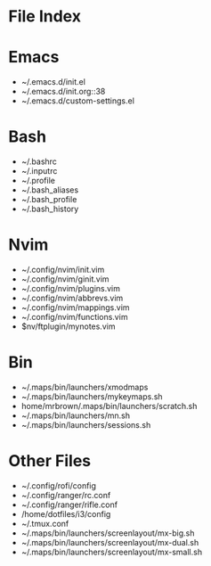 # File Index

# Emacs
- ~/.emacs.d/init.el
- ~/.emacs.d/init.org::38
- ~/.emacs.d/custom-settings.el
    
# Bash
- ~/.bashrc
- ~/.inputrc
- ~/.profile
- ~/.bash_aliases
- ~/.bash_profile
- ~/.bash_history
# Nvim
- ~/.config/nvim/init.vim
- ~/.config/nvim/ginit.vim
- ~/.config/nvim/plugins.vim
- ~/.config/nvim/abbrevs.vim
- ~/.config/nvim/mappings.vim
- ~/.config/nvim/functions.vim
- $nv/ftplugin/mynotes.vim
# Bin
- ~/.maps/bin/launchers/xmodmaps
- ~/.maps/bin/launchers/mykeymaps.sh
- home/mrbrown/.maps/bin/launchers/scratch.sh
- ~/.maps/bin/launchers/mn.sh
- ~/.maps/bin/launchers/sessions.sh
# Other Files
- ~/.config/rofi/config
- ~/.config/ranger/rc.conf
- ~/.config/ranger/rifle.conf
- /home/dotfiles/i3/config
- ~/.tmux.conf
- ~/.maps/bin/launchers/screenlayout/mx-big.sh
- ~/.maps/bin/launchers/screenlayout/mx-dual.sh
- ~/.maps/bin/launchers/screenlayout/mx-small.sh

